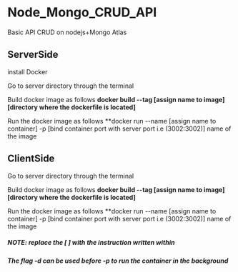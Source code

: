 # Node_Mongo_CRUD_API
Basic API CRUD on nodejs+Mongo Atlas

## ServerSide
install Docker  

Go to server directory through the terminal

Build docker image as follows **docker build --tag [assign name to image] [directory where the dockerfile is located]**

Run the docker image as follows  **docker run --name [assign name to container] -p [bind container port with server port i.e (3002:3002)] name of the image  


## ClientSide
Go to server directory through the terminal

Build docker image as follows **docker build --tag [assign name to image] [directory where the dockerfile is located]**

Run the docker image as follows  **docker run --name [assign name to container] -p [bind container port with server port i.e (3002:3002)] name of the image  

##### NOTE: replace the [ ] with the instruction written within  
##### The flag **-d** can be used before **-p** to run the container in the background

